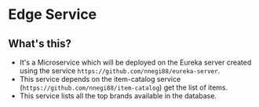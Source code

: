 # Edge Service

## What's this?

- It's a Microservice which will be deployed on the Eureka server created using the service `https://github.com/nnegi88/eureka-server`.
- This service depends on the item-catalog service (`https://github.com/nnegi88/item-catalog`) get the list of items.
- This service lists all the top brands available in the database.